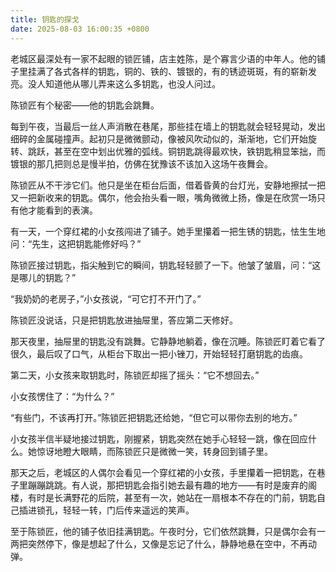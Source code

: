 ```yaml
---
title: 钥匙的探戈
date: 2025-08-03 16:00:35 +0800
---
```


老城区最深处有一家不起眼的锁匠铺，店主姓陈，是个寡言少语的中年人。他的铺子里挂满了各式各样的钥匙，铜的、铁的、镀银的，有的锈迹斑斑，有的崭新发亮。没人知道他从哪儿弄来这么多钥匙，也没人问过。

陈锁匠有个秘密——他的钥匙会跳舞。

每到午夜，当最后一丝人声消散在巷尾，那些挂在墙上的钥匙就会轻轻晃动，发出细碎的金属碰撞声。起初只是微微颤动，像被风吹动似的，渐渐地，它们开始旋转、跳跃，甚至在空中划出优雅的弧线。铜钥匙跳得最欢快，铁钥匙稍显笨拙，而镀银的那几把则总是慢半拍，仿佛在犹豫该不该加入这场午夜舞会。

陈锁匠从不干涉它们。他只是坐在柜台后面，借着昏黄的台灯光，安静地擦拭一把又一把新收来的钥匙。偶尔，他会抬头看一眼，嘴角微微上扬，像是在欣赏一场只有他才能看到的表演。

有一天，一个穿红裙的小女孩闯进了铺子。她手里攥着一把生锈的钥匙，怯生生地问：“先生，这把钥匙能修好吗？”

陈锁匠接过钥匙，指尖触到它的瞬间，钥匙轻轻颤了一下。他皱了皱眉，问：“这是哪儿的钥匙？”

“我奶奶的老房子，”小女孩说，“可它打不开门了。”

陈锁匠没说话，只是把钥匙放进抽屉里，答应第二天修好。

那天夜里，抽屉里的钥匙没有跳舞。它静静地躺着，像在沉睡。陈锁匠盯着它看了很久，最后叹了口气，从柜台下取出一把小锉刀，开始轻轻打磨钥匙的齿痕。

第二天，小女孩来取钥匙时，陈锁匠却摇了摇头：“它不想回去。”

小女孩愣住了：“为什么？”

“有些门，不该再打开。”陈锁匠把钥匙还给她，“但它可以带你去别的地方。”

小女孩半信半疑地接过钥匙，刚握紧，钥匙突然在她手心轻轻一跳，像在回应什么。她惊讶地瞪大眼睛，而陈锁匠只是微微一笑，转身回到铺子里。

那天之后，老城区的人偶尔会看见一个穿红裙的小女孩，手里攥着一把钥匙，在巷子里蹦蹦跳跳。有人说，那把钥匙会指引她去最有趣的地方——有时是废弃的阁楼，有时是长满野花的后院，甚至有一次，她站在一扇根本不存在的门前，钥匙自己插进锁孔，轻轻一转，门后传来遥远的笑声。

至于陈锁匠，他的铺子依旧挂满钥匙。午夜时分，它们依然跳舞，只是偶尔会有一两把突然停下，像是想起了什么，又像是忘记了什么，静静地悬在空中，不再动弹。
